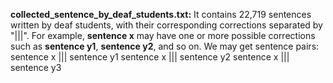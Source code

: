**collected_sentence_by_deaf_students.txt:** 
It contains 22,719 sentences written by deaf students, with their corresponding corrections separated by "|||".
For example, **sentence x** may have one or more possible corrections such as **sentence y1**, **sentence y2**, and so on.
We may get sentence pairs:
sentence x ||| sentence y1
sentence x ||| sentence y2
sentence x ||| sentence y3

